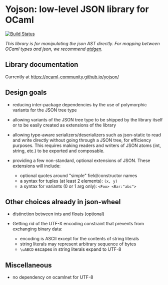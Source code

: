 Yojson: low-level JSON library for OCaml
========================================

[![Build Status](https://travis-ci.org/ocaml-community/yojson.svg?branch=master)](https://travis-ci.org/ocaml-community/yojson)

_This library is for manipulating the json AST directly. For mapping between OCaml types and json, we recommend [atdgen](https://github.com/ahrefs/atd)._

Library documentation
---------------------

Currently at https://ocaml-community.github.io/yojson/

Design goals
------------

* reducing inter-package dependencies by the use of polymorphic
  variants for the JSON tree type

* allowing variants of the JSON tree type to be shipped by the library
  itself or to be easily created as extensions of the library

* allowing type-aware serializers/deserializers such as json-static
  to read and write directly without going through a JSON tree,
  for efficiency purposes.
  This requires making readers and writers of JSON atoms (int, string,
  etc.) to be exported and composable.

* providing a few non-standard, optional extensions of JSON.
  These extensions will include:
  * optional quotes around "simple" field/constructor names
  * a syntax for tuples (at least 2 elements): `(x, y)`
  * a syntax for variants (0 or 1 arg only): `<Foo> <Bar:"abc">`


Other choices already in json-wheel
-----------------------------------

* distinction between ints and floats (optional)

* Getting rid of the UTF-X encoding constraint that prevents from
  exchanging binary data:
  * encoding is ASCII except for the contents of string literals
  * string literals may represent arbitrary sequence of bytes
  * `\uABCD` escapes in string literals expand to UTF-8


Miscellaneous
-------------

* no dependency on ocamlnet for UTF-8
